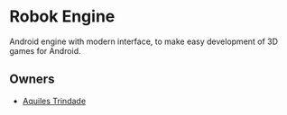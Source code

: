 # Robok Engine
Android engine with modern interface, to make easy development of 3D games for Android.

## Owners
- [Aquiles Trindade](https://github.com/trindadedev13)

